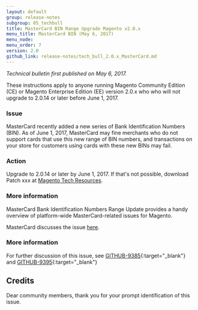 ```yaml
---
layout: default 
group: release-notes
subgroup: 05_techbull
title: MasterCard BIN Range Upgrade Magento v2.0.x
menu_title: MasterCard BIN (May 6, 2017)
menu_node: 
menu_order: 7
version: 2.0
github_link: release-notes/tech_bull_2.0.x_MasterCard.md
---
```


*Technical bulletin first published on May 6, 2017.*

These instructions apply to anyone running Magento Community Edition (CE) or Magento Enterprise Edition (EE) version 2.0.x who who will not upgrade to 2.0.14 or later before June 1, 2017. 

### Issue
MasterCard recently added a new series of Bank Identification Numbers (BIN). As of June 1, 2017, MasterCard may fine merchants who do not support cards that use this new range of BIN numbers, and transactions on your store for customers using cards with these new BINs may fail. 

### Action

Upgrade to 2.0.14 or later by June 1, 2017. If that's not possible, download Patch xxx at <a href="https://magento.com/tech-resources/download" target="_blank">Magento Tech Resources</a>.



### More information
MasterCard Bank Identification Numbers Range Update provides a handy overview of platform-wide MasterCard-related issues for Magento. 

MasterCard discusses the issue <a href="https://www.mastercard.us/en-us/issuers/get-support/2-series-bin-expansion.html" target="_blank">here</a>.  


### More information

For further discussion of this issue, see [GITHUB-9385](https://github.com/magento/magento2/issues/9385){:target="_blank"} and [GITHUB-9395](https://github.com/magento/magento2/issues/9395){:target="_blank"}

## Credits
Dear community members, thank you for your prompt identification of this issue.  






